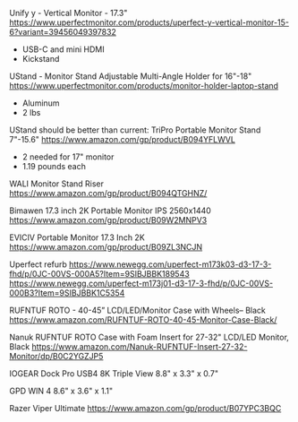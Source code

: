 
Unify y - Vertical Monitor - 17.3"
https://www.uperfectmonitor.com/products/uperfect-y-vertical-monitor-15-6?variant=39456049397832

- USB-C and mini HDMI
- Kickstand


UStand - Monitor Stand Adjustable Multi-Angle Holder for 16"-18"
https://www.uperfectmonitor.com/products/monitor-holder-laptop-stand
- Aluminum
- 2 lbs


UStand should be better than current:
TriPro Portable Monitor Stand 7"-15.6"
https://www.amazon.com/gp/product/B094YFLWVL

- 2 needed for 17" monitor
- 1.19 pounds each


WALI Monitor Stand Riser
https://www.amazon.com/gp/product/B094QTGHNZ/


Bimawen 17.3 inch 2K Portable Monitor IPS 2560x1440
https://www.amazon.com/gp/product/B09W2MNPV3

EVICIV Portable Monitor 17.3 Inch 2K
https://www.amazon.com/gp/product/B09ZL3NCJN

Uperfect refurb
https://www.newegg.com/uperfect-m173k03-d3-17-3-fhd/p/0JC-00VS-000A5?Item=9SIBJBBK189543
https://www.newegg.com/uperfect-m173j01-d3-17-3-fhd/p/0JC-00VS-000B3?Item=9SIBJBBK1C5354


RUFNTUF ROTO - 40-45” LCD/LED/Monitor Case with Wheels– Black 
https://www.amazon.com/RUFNTUF-ROTO-40-45-Monitor-Case-Black/


Nanuk RUFNTUF ROTO Case with Foam Insert for 27-32" LCD/LED Monitor, Black 
https://www.amazon.com/Nanuk-RUFNTUF-Insert-27-32-Monitor/dp/B0C2YGZJP5

IOGEAR Dock Pro USB4 8K Triple View
8.8" x 3.3" x 0.7"

GPD WIN 4
8.6" x 3.6" x 1.1"

Razer Viper Ultimate
https://www.amazon.com/gp/product/B07YPC3BQC
